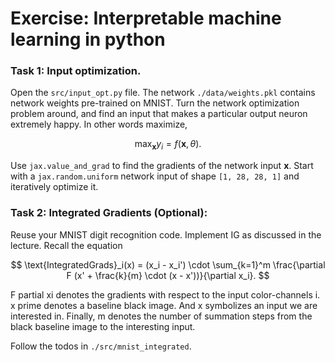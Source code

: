 # Exercise: Interpretable machine learning in python

### Task 1: Input optimization.
Open the `src/input_opt.py` file. The network `./data/weights.pkl` contains network weights pre-trained on MNIST. Turn the network optimization problem around, and find an input that makes a particular output neuron extremely happy. In other words maximize,

$$ \max_\mathbf{x} y_i = f(\mathbf{x}, \theta) .$$

Use `jax.value_and_grad` to find the gradients of the network input $\mathbf{x}$.
Start with a `jax.random.uniform` network input of shape `[1, 28, 28, 1]` and 
iteratively optimize it.

### Task 2: Integrated Gradients (Optional):


Reuse your MNIST digit recognition code. Implement IG as discussed in the lecture. Recall the equation

$$ \text{IntegratedGrads}_i(x) = (x_i - x_i') \cdot \sum_{k=1}^m \frac{\partial F (x' + \frac{k}{m} \cdot (x - x'))}{\partial x_i}. $$

F partial xi denotes the gradients with respect to the input color-channels i.
x prime denotes a baseline black image. And x symbolizes an input we are interested in.
Finally, m denotes the number of summation steps from the black baseline image to the interesting input.

Follow the todos in `./src/mnist_integrated`.


